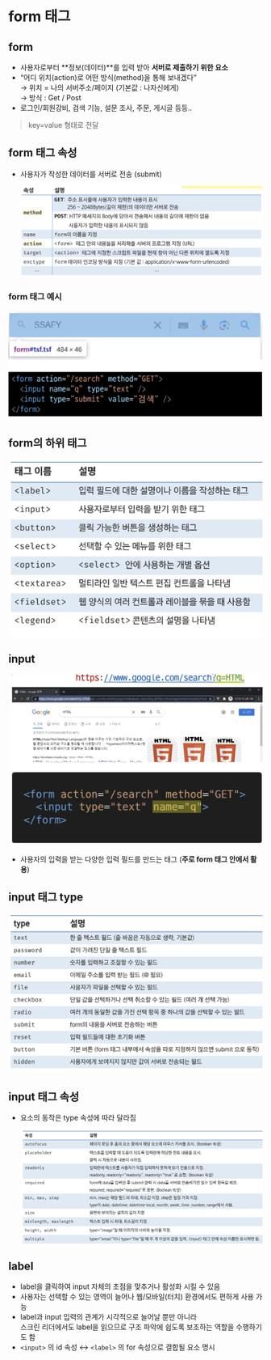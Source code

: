 # form 태그

## form

- 사용자로부터 **정보(데이터)**를 입력 받아 **서버로 제출하기 위한 요소**
- “어디 위치(action)로 어떤 방식(method)을 통해 보내겠다”  
  → 위치 = 나의 서버주소/페이지 (기본값 : 나자신에게)  
  → 방식 : Get / Post
- 로그인/회원강비, 검색 기능, 설문 조사, 주문, 게시글 등등..

> key=value 형태로 전달
>

## form 태그 속성

- 사용자가 작성한 데이터를 서버로 전송 (submit)

  ![15.png](img/15.png)


### form 태그 예시

![16.png](img/16.png)

## form의 하위 태그

![17.png](img/17.png)

## input

![18.png](img/18.png)

- 사용자의 입력을 받는 다양한 입력 필드를 만드는 태그 (**주로 form 태그 안에서 활용**)

## input 태그 type

![19.png](img/19.png)

## input 태그 속성

- 요소의 동작은 type 속성에 따라 달라짐

  ![20.png](img/20.png)


## label

- label을 클릭하여 input 자체의 초점을 맞추거나 활성화 시킬 수 있음
- 사용자는 선택할 수 있는 영역이 늘어나 웹/모바일(터치) 환경에서도 편하게 사용 가능
- label과 input 입력의 관계가 시각적으로 늘어날 뿐만 아니라  
  스크린 리더에서도 label을 읽으므로 구조 파악에 쉽도록 보조하는 역할을 수행하기도 함
- `<input>` 의 id 속성 ↔ `<label>` 의 for 속성으로 결합될 요소 명시